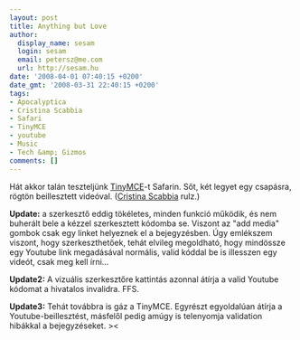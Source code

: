 ```yaml
---
layout: post
title: Anything but Love
author:
  display_name: sesam
  login: sesam
  email: petersz@me.com
  url: http://sesam.hu
date: '2008-04-01 07:40:15 +0200'
date_gmt: '2008-03-31 22:40:15 +0200'
tags:
- Apocalyptica
- Cristina Scabbia
- Safari
- TinyMCE
- youtube
- Music
- Tech &amp; Gizmos
comments: []
---
```


Hát akkor talán teszteljünk [TinyMCE](http://tinymce.moxiecode.com)-t Safarin. Sőt, két legyet egy csapásra, rögtön beillesztett videóval. ([Cristina Scabbia](http://en.wikipedia.org/wiki/Cristina_Scabbia) rulz.)

**Update:** a szerkesztő eddig tökéletes, minden funkció működik, és nem buherált bele a kézzel szerkesztett kódomba se. Viszont az "add media" gombok csak egy linket helyeznek el a bejegyzésben. Úgy emlékszem viszont, hogy szerkeszthetőek, tehát elvileg megoldható, hogy mindössze egy Youtube link megadásával normális, valid kóddal be is illesszen egy videót, csak meg kell írni...

**Update2:** A vizuális szerkesztőre kattintás azonnal átírja a valid Youtube kódomat a hivatalos invalidra. FFS.

**Update3:** Tehát továbbra is gáz a TinyMCE. Egyrészt egyoldalúan átírja a Youtube-beillesztést, másfelől pedig amúgy is telenyomja validation hibákkal a bejegyzéseket. ><
